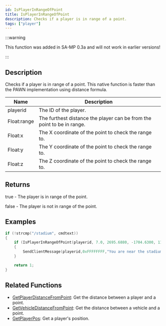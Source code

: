 ```yaml
---
id: IsPlayerInRangeOfPoint
title: IsPlayerInRangeOfPoint
description: Checks if a player is in range of a point.
tags: ["player"]
---
```


:::warning

This function was added in SA-MP 0.3a and will not work in earlier versions!

:::

## Description

Checks if a player is in range of a point. This native function is faster than the PAWN implementation using distance formula.

| Name        | Description                                                            |
| ----------- | ---------------------------------------------------------------------- |
| playerid    | The ID of the player.                                                  |
| Float:range | The furthest distance the player can be from the point to be in range. |
| Float:x     | The X coordinate of the point to check the range to.                   |
| Float:y     | The Y coordinate of the point to check the range to.                   |
| Float:z     | The Z coordinate of the point to check the range to.                   |

## Returns

true - The player is in range of the point.

false - The player is not in range of the point.

## Examples

```c
if (!strcmp("/stadium", cmdtext))
{
    if (IsPlayerInRangeOfPoint(playerid, 7.0, 2695.6880, -1704.6300, 11.8438))
    {
        SendClientMessage(playerid,0xFFFFFFFF,"You are near the stadium entrance!");
    }

    return 1;
}
```

## Related Functions

- [GetPlayerDistanceFromPoint](../../scripting/functions/GetPlayerDistanceFromPoint.md): Get the distance between a player and a point.
- [GetVehicleDistanceFromPoint](../../scripting/functions/GetVehicleDistanceFromPoint.md): Get the distance between a vehicle and a point.
- [GetPlayerPos](../../scripting/functions/GetPlayerPos.md): Get a player's position.
